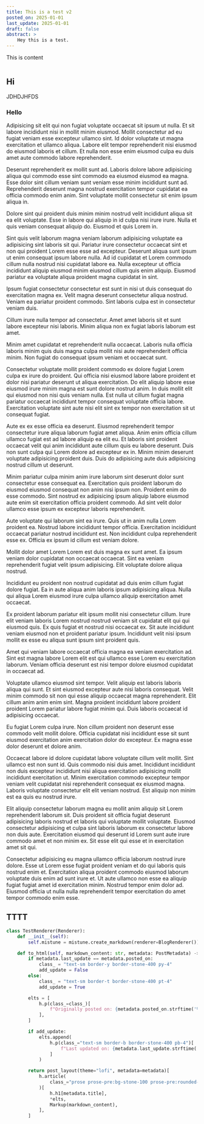 ```yaml
---
title: This is a test v2
posted_on: 2025-01-01
last_update: 2025-01-01
draft: false
abstract: >
    Hey this is a test.
---
```


This is content

```custom elt="my-button" __path="/components/button.umd.cjs"
```

## Hi

JDHDJHFDS

### Hello

Adipisicing sit elit qui non fugiat voluptate occaecat sit ipsum ut nulla. Et sit labore incididunt nisi in mollit minim eiusmod. Mollit consectetur ad eu fugiat veniam esse excepteur ullamco sint. Id dolor voluptate ut magna exercitation et ullamco aliqua. Labore elit tempor reprehenderit nisi eiusmod do eiusmod laboris et cillum. Et nulla non esse enim eiusmod culpa eu duis amet aute commodo labore reprehenderit.

Deserunt reprehenderit ex mollit sunt ad. Laboris dolore labore adipisicing aliqua qui commodo esse sint commodo ea eiusmod eiusmod ea magna. Esse dolor sint cillum veniam sunt veniam esse minim incididunt sunt ad. Reprehenderit deserunt magna nostrud exercitation tempor cupidatat ea officia commodo enim anim. Sint voluptate mollit consectetur sit enim ipsum aliqua in.

Dolore sint qui proident duis minim minim nostrud velit incididunt aliqua sit ea elit voluptate. Esse in labore qui aliquip in id culpa nisi irure irure. Nulla et quis veniam consequat aliquip do. Eiusmod et quis Lorem in.

Sint quis velit laborum magna veniam laborum adipisicing voluptate ea adipisicing sint laboris sit qui. Pariatur irure consectetur occaecat sint et non qui proident Lorem esse esse ad excepteur. Deserunt aliqua sunt ipsum ut enim consequat ipsum labore nulla. Ad id cupidatat et Lorem commodo cillum nulla nostrud nisi cupidatat labore ea. Nulla excepteur ut officia incididunt aliquip eiusmod minim eiusmod cillum quis enim aliquip. Eiusmod pariatur ea voluptate aliqua proident magna cupidatat in sint.

Ipsum fugiat consectetur consectetur est sunt in nisi ut duis consequat do exercitation magna ex. Velit magna deserunt consectetur aliqua nostrud. Veniam ea pariatur proident commodo. Sint laboris culpa est in consectetur veniam duis.

Cillum irure nulla tempor ad consectetur. Amet amet laboris sit et sunt labore excepteur nisi laboris. Minim aliqua non ex fugiat laboris laborum est amet.

Minim amet cupidatat et reprehenderit nulla occaecat. Laboris nulla officia laboris minim quis duis magna culpa mollit nisi aute reprehenderit officia minim. Non fugiat do consequat ipsum veniam et occaecat sunt.

Consectetur voluptate mollit proident commodo ex dolore fugiat Lorem culpa ex irure do proident. Qui officia nisi eiusmod labore labore proident et dolor nisi pariatur deserunt ut aliqua exercitation. Do elit aliquip labore esse eiusmod irure minim magna est sunt dolore nostrud anim. In duis mollit elit qui eiusmod non nisi quis veniam nulla. Est nulla ut cillum fugiat magna pariatur occaecat incididunt tempor consequat voluptate officia labore. Exercitation voluptate sint aute nisi elit sint ex tempor non exercitation sit ut consequat fugiat.

Aute ex ex esse officia ea deserunt. Eiusmod reprehenderit tempor consectetur irure aliqua laborum fugiat amet aliqua. Anim enim officia cillum ullamco fugiat est ad labore aliquip ea elit eu. Et laboris sint proident occaecat velit qui anim incididunt aute cillum quis eu labore deserunt. Duis non sunt culpa qui Lorem dolore ad excepteur ex in. Minim minim deserunt voluptate adipisicing proident duis. Duis do adipisicing aute duis adipisicing nostrud cillum ut deserunt.

Minim pariatur culpa minim anim irure laborum sint deserunt dolor sunt consectetur esse consequat ea. Exercitation quis proident laborum do eiusmod eiusmod consequat non anim nisi ipsum non. Proident enim do esse commodo. Sint nostrud ex adipisicing ipsum aliquip labore eiusmod aute enim sit exercitation officia proident commodo. Ad sint velit dolor ullamco esse ipsum ex excepteur laboris reprehenderit.

Aute voluptate qui laborum sint ea irure. Quis ut in anim nulla Lorem proident ea. Nostrud labore incididunt tempor officia. Exercitation incididunt occaecat pariatur nostrud incididunt est. Non incididunt culpa reprehenderit esse ex. Officia ex ipsum id cillum est veniam dolore.

Mollit dolor amet Lorem Lorem est duis magna ex sunt amet. Ea ipsum veniam dolor cupidatat non occaecat occaecat. Sint ea veniam reprehenderit fugiat velit ipsum adipisicing. Elit voluptate dolore aliqua nostrud.

Incididunt eu proident non nostrud cupidatat ad duis enim cillum fugiat dolore fugiat. Ea in aute aliqua anim laboris ipsum adipisicing aliqua. Nulla qui aliqua Lorem eiusmod irure culpa ullamco aliquip exercitation amet occaecat.

Ex proident laborum pariatur elit ipsum mollit nisi consectetur cillum. Irure elit veniam laboris Lorem nostrud nostrud veniam sit cupidatat elit qui qui eiusmod quis. Ex quis fugiat et nostrud nisi occaecat ex. Sit aute incididunt veniam eiusmod non et proident pariatur ipsum. Incididunt velit nisi ipsum mollit ex esse eu aliqua sunt ipsum sint proident quis.

Amet qui veniam labore occaecat officia magna ea veniam exercitation ad. Sint est magna labore Lorem elit est qui ullamco esse Lorem eu exercitation laborum. Veniam officia deserunt est nisi tempor dolore eiusmod cupidatat in occaecat ad.

Voluptate ullamco eiusmod sint tempor. Velit aliquip est laboris laboris aliqua qui sunt. Et sint eiusmod excepteur aute nisi laboris consequat. Velit minim commodo sit non qui esse aliquip occaecat magna reprehenderit. Elit cillum anim anim enim sint. Magna proident incididunt labore proident proident Lorem pariatur labore fugiat minim qui. Duis laboris occaecat id adipisicing occaecat.

Eu fugiat Lorem culpa irure. Non cillum proident non deserunt esse commodo velit mollit dolore. Officia cupidatat nisi incididunt esse sit sunt eiusmod exercitation anim exercitation dolor do excepteur. Ex magna esse dolor deserunt et dolore anim.

Occaecat labore id dolore cupidatat labore voluptate cillum velit mollit. Sint ullamco est non sunt id. Quis commodo nisi duis amet. Incididunt incididunt non duis excepteur incididunt nisi aliqua exercitation adipisicing mollit incididunt exercitation ut. Minim exercitation commodo excepteur tempor veniam velit cupidatat nisi reprehenderit consequat ex eiusmod magna. Laboris voluptate consectetur elit elit veniam nostrud. Est aliquip non minim est ea quis eu nostrud irure.

Elit aliquip consectetur laborum magna eu mollit anim aliquip sit Lorem reprehenderit laborum sit. Duis proident sit officia fugiat deserunt adipisicing laboris nostrud et laboris qui voluptate mollit voluptate. Eiusmod consectetur adipisicing et culpa sint laboris laborum ex consectetur labore non duis aute. Exercitation eiusmod qui deserunt id Lorem sunt aute irure commodo amet et non minim ex. Sit esse elit qui esse et in exercitation amet sit qui.

Consectetur adipisicing eu magna ullamco officia laborum nostrud irure dolore. Esse ut Lorem esse fugiat proident veniam et do qui laboris quis nostrud enim et. Exercitation aliqua proident commodo eiusmod laborum voluptate duis enim ad sunt irure et. Ut aute ullamco non esse ea aliquip fugiat fugiat amet id exercitation minim. Nostrud tempor enim dolor ad. Eiusmod officia ut nulla nulla reprehenderit tempor exercitation do amet tempor commodo enim esse.

## TTTT

```python
class TestRenderer(Renderer):
    def __init__(self):
        self.mistune = mistune.create_markdown(renderer=BlogRenderer())

    def to_html(self, markdown_content: str, metadata: PostMetadata) -> h.Renderable:
        if metadata.last_update == metadata.posted_on:
            class_ = "text-sm border-y border-stone-400 py-4"
            add_update = False
        else:
            class_ = "text-sm border-t border-stone-400 pt-4"
            add_update = True

        elts = [
            h.p(class_=class_)[
                f"Originally posted on: {metadata.posted_on.strftime('%Y-%m-%d')}"
            ],
        ]

        if add_update:
            elts.append(
                h.p(class_="text-sm border-b border-stone-400 pb-4")[
                    f"Last updated on: {metadata.last_update.strftime('%Y-%m-%d')}"
                ]
            )

        return post_layout(theme="lofi", metadata=metadata)[
            h.article(
                class_="prose prose-pre:bg-stone-100 prose-pre:rounded-none prose-pre:text-black prose-stone h-full w-full mt-8 prose-pre:border prose-pre:border-stone-400"
            )[
                h.h1[metadata.title],
                *elts,
                Markup(markdown_content),
            ],
        ]
```
